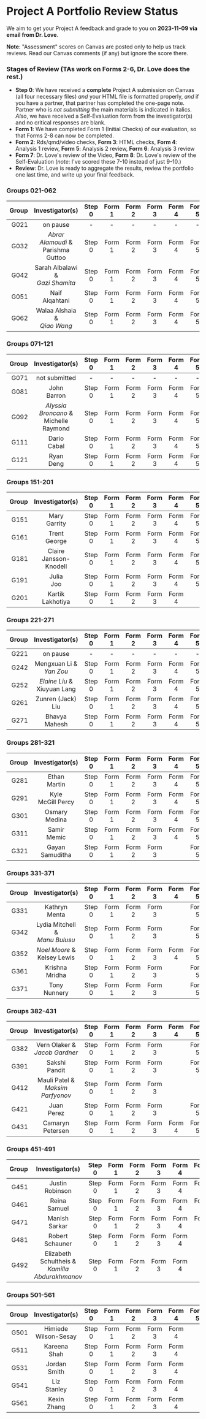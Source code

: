 # Project A Portfolio Review Status

We aim to get your Project A feedback and grade to you on **2023-11-09 via email from Dr. Love**. 

**Note**: "Assessment" scores on Canvas are posted only to help us track reviews. Read our Canvas comments (if any) but ignore the score there.

### Stages of Review (TAs work on Forms 2-6, Dr. Love does the rest.)

- **Step 0**: We have received a **complete** Project A submission on Canvas (all four necessary files) *and* your HTML file is formatted properly, *and* if you have a partner, that partner has completed the one-page note. Partner who is *not submitting* the main materials is indicated in italics. *Also*, we have received a Self-Evaluation form from the investigator(s) and no critical responses are blank.
- **Form 1**: We have completed Form 1 (Initial Checks) of our evaluation, so that Forms 2-8 can now be completed.
- **Form 2**: Rds/qmd/video checks, **Form 3**: HTML checks, **Form 4**: Analysis 1 review, **Form 5**: Analysis 2 review, **Form 6**: Analysis 3 review
- **Form 7**: Dr. Love's review of the Video, **Form 8**: Dr. Love's review of the Self-Evaluation (*note*: I've scored these 7-10 instead of just 9-10.)
- **Review**: Dr. Love is ready to aggregate the results, review the portfolio one last time, and write up your final feedback.

### Groups 021-062

Group | Investigator(s) | Step 0 | Form 1 | Form 2 | Form 3 | Form 4 | Form 5 | Form 6 | Form 7 | Form 8 | Review |
-----: | :-------------------------: | :-----: | :-----: | :-----: | :-----: | :-----: | :-----: | :-----: | :-----: | :-----: | :-----: |
G021 | on pause | - | - | - | - | - | - | - | - | - | - |
G032 | *Abrar Alamoudi* & <br /> Parishma Guttoo | Step 0 | Form 1 | Form 2 | Form 3 | Form 4 | Form 5 | Form 6 | | Form 8 |
G042 | Sarah Albalawi & <br /> *Gazi Shamita* | Step 0 | Form 1 | Form 2 | Form 3 | Form 4 | Form 5 | Form 6 | | Form 8 |
G051 | Naif <br /> Alqahtani | Step 0 | Form 1 | Form 2 | Form 3 | Form 4 | Form 5 | Form 6 | | Form 8 |
G062 | Walaa Alshaia & <br /> *Qiao Wang* | Step 0 | Form 1 | Form 2 | Form 3 | Form 4 | Form 5 | Form 6 | | Form 8 |

### Groups 071-121

Group | Investigator(s) | Step 0 | Form 1 | Form 2 | Form 3 | Form 4 | Form 5 | Form 6 | Form 7 | Form 8 | Review |
-----: | :-------------------------: | :-----: | :-----: | :-----: | :-----: | :-----: | :-----: | :-----: | :-----: | :-----: | :-----: |
G071 | not submitted | - | - | - | - | - | - | - | - | - | - |
G081 | John <br /> Barron | Step 0 | Form 1 | Form 2 | Form 3 | Form 4 | Form 5 | Form 6 | | Form 8 | 
G092 | *Alyssia Broncano* & <br /> Michelle Raymond | Step 0 | Form 1 | Form 2 | Form 3 | Form 4 | Form 5 | Form 6 | | Form 8 |
G111 | Dario <br /> Cabal | Step 0 | Form 1 | Form 2 | Form 3 | Form 4 | Form 5 | Form 6 | | Form 8 | 
G121 | Ryan <br /> Deng | Step 0 | Form 1 | Form 2 | Form 3 | Form 4 | Form 5 | Form 6 | | Form 8 | 

### Groups 151-201

Group | Investigator(s) | Step 0 | Form 1 | Form 2 | Form 3 | Form 4 | Form 5 | Form 6 | Form 7 | Form 8 | Review |
-----: | :-------------------------: | :-----: | :-----: | :-----: | :-----: | :-----: | :-----: | :-----: | :-----: | :-----: | :-----: |
G151 | Mary <br /> Garrity | Step 0 | Form 1 | Form 2 | Form 3 | Form 4 | Form 5 | Form 6 | Form 7 | Form 8 |
G161 | Trent <br /> George | Step 0 | Form 1 | Form 2 | Form 3 | Form 4 | Form 5 | Form 6 | | Form 8 |
G181 | Claire <br /> Jansson-Knodell | Step 0 | Form 1 | Form 2 | Form 3 | Form 4 | Form 5 | Form 6 | | Form 8 |
G191 | Julia <br /> Joo | Step 0 | Form 1 | Form 2 | Form 3 | Form 4 | Form 5 | Form 6 | | Form 8 |
G201 | Kartik <br /> Lakhotiya | Step 0 | Form 1 | Form 2 | Form 3 | Form 4 | | Form 6 | | Form 8 |

### Groups 221-271

Group | Investigator(s) | Step 0 | Form 1 | Form 2 | Form 3 | Form 4 | Form 5 | Form 6 | Form 7 | Form 8 | Review |
-----: | :-------------------------: | :-----: | :-----: | :-----: | :-----: | :-----: | :-----: | :-----: | :-----: | :-----: | :-----: |
G221 | on pause | - | - | - | - | - | - | - | - | - | - |
G242 | Mengxuan Li & <br /> *Yan Zou* | Step 0 | Form 1 | Form 2 | Form 3 | Form 4 | Form 5 | Form 6 | | Form 8 |
G252 | *Elaine Liu* & <br /> Xiuyuan Lang | Step 0 | Form 1 | Form 2 | Form 3 | Form 4 | Form 5 | Form 6 | | Form 8 |
G261 | Zunren (Jack) <br /> Liu | Step 0 | Form 1 | Form 2 | Form 3 | Form 4 | Form 5 | Form 6 | | Form 8 |
G271 | Bhavya <br /> Mahesh | Step 0 | Form 1 | Form 2 | Form 3 | Form 4 | Form 5 | Form 6 | | Form 8 |

### Groups 281-321

Group | Investigator(s) | Step 0 | Form 1 | Form 2 | Form 3 | Form 4 | Form 5 | Form 6 | Form 7 | Form 8 | Review |
-----: | :-------------------------: | :-----: | :-----: | :-----: | :-----: | :-----: | :-----: | :-----: | :-----: | :-----: | :-----: |
G281 | Ethan <br /> Martin | Step 0 | Form 1 | Form 2 | Form 3 | Form 4 | Form 5 | Form 6 | | Form 8 |
G291 | Kyle <br /> McGill Percy | Step 0 | Form 1 | Form 2 | Form 3 | Form 4 | Form 5 | Form 6 | | Form 8 |
G301 | Osmary <br /> Medina | Step 0 | Form 1 | Form 2 | Form 3 | Form 4 | Form 5 | Form 6 | | Form 8 |
G311 | Samir <br /> Memic | Step 0 | Form 1 | Form 2 | Form 3 | Form 4 | Form 5 | Form 6 | | Form 8 |
G321 | Gayan <br /> Samuditha | Step 0 | Form 1 | Form 2 | Form 3 | | Form 5 | Form 6 | Form 7 | Form 8 |

### Groups 331-371

Group | Investigator(s) | Step 0 | Form 1 | Form 2 | Form 3 | Form 4 | Form 5 | Form 6 | Form 7 | Form 8 | Review |
-----: | :-------------------------: | :-----: | :-----: | :-----: | :-----: | :-----: | :-----: | :-----: | :-----: | :-----: | :-----: |
G331 | Kathryn <br /> Menta | Step 0 | Form 1 | Form 2 | Form 3 | | Form 5 | | | Form 8 |
G342 | Lydia Mitchell & <br /> *Manu Bulusu* | Step 0 | Form 1 | Form 2 | Form 3 | | Form 5 | | | Form 8 |
G352 | *Noel Moore* & <br /> Kelsey Lewis | Step 0 | Form 1 | Form 2 | Form 3 | Form 4 | Form 5 | Form 6 | | Form 8 |
G361 | Krishna <br /> Mridha | Step 0 | Form 1 | Form 2 | Form 3 | | Form 5 | | | Form 8
G371 | Tony <br /> Nunnery | Step 0 | Form 1 | Form 2 | Form 3 | | Form 5 | | | Form 8

### Groups 382-431

Group | Investigator(s) | Step 0 | Form 1 | Form 2 | Form 3 | Form 4 | Form 5 | Form 6 | Form 7 | Form 8 | Review |
-----: | :-------------------------: | :-----: | :-----: | :-----: | :-----: | :-----: | :-----: | :-----: | :-----: | :-----: | :-----: |
G382 | Vern Olaker & <br /> *Jacob Gardner* | Step 0 | Form 1 | Form 2 | Form 3 | | Form 5 | | | Form 8 |
G391 | Sakshi <br /> Pandit | Step 0 | Form 1 | Form 2 | Form 3 | | Form 5 | | | Form 8 |
G412 | Mauli Patel & <br /> *Maksim Parfyonov* | Step 0 | Form 1 | Form 2 | Form 3 | | | | | Form 8 |
G421 | Juan <br /> Perez | Step 0 | Form 1 | Form 2 | Form 3 | | Form 5 | | | Form 8 |
G431 | Camaryn <br /> Petersen | Step 0 | Form 1 | Form 2 | Form 3 | Form 4 | Form 5 | Form 6 | | Form 8 |

### Groups 451-491

Group | Investigator(s) | Step 0 | Form 1 | Form 2 | Form 3 | Form 4 | Form 5 | Form 6 | Form 7 | Form 8 | Review |
-----: | :-------------------------: | :-----: | :-----: | :-----: | :-----: | :-----: | :-----: | :-----: | :-----: | :-----: | :-----: |
G451 | Justin <br /> Robinson | Step 0 | Form 1 | Form 2 | Form 3 | Form 4 | Form 5 | Form 6 | | Form 8 |
G461 | Reina <br /> Samuel | Step 0 | Form 1 | Form 2 | Form 3 | Form 4 | Form 5 | Form 6 | | Form 8 |
G471 | Manish <br /> Sarkar | Step 0 | Form 1 | Form 2 | Form 3 | Form 4 | Form 5 | Form 6 | | Form 8 |
G481 | Robert <br /> Schauner | Step 0 | Form 1 | Form 2 | Form 3 | Form 4 | | Form 6 | | Form 8 |
G492 | Elizabeth <br /> Schultheis & <br /> *Kamilla* <br /> *Abdurakhmanov* | Step 0 | Form 1 | Form 2 | Form 3 | Form 4 | | | | Form 8 |

### Groups 501-561

Group | Investigator(s) | Step 0 | Form 1 | Form 2 | Form 3 | Form 4 | Form 5 | Form 6 | Form 7 | Form 8 | Review |
-----: | :-------------------------: | :-----: | :-----: | :-----: | :-----: | :-----: | :-----: | :-----: | :-----: | :-----: | :-----: |
G501 | Himiede <br /> Wilson-Sesay | Step 0 | Form 1 | Form 2 | Form 3 | Form 4 | | | | Form 8 |
G511 | Kareena <br /> Shah | Step 0 | Form 1 | Form 2 | Form 3 | Form 4 | | | | Form 8 |
G531 | Jordan <br /> Smith | Step 0 | Form 1 | Form 2 | Form 3 | Form 4 |  |  |  | Form 8 |
G541 | Liz <br /> Stanley | Step 0 | Form 1 | Form 2 | Form 3 | Form 4  |  |  |  | Form 8 |
G561 | Kexin <br /> Zhang | Step 0 | Form 1 | Form 2 | Form 3 | Form 4  |  |  |  | Form 8 |


